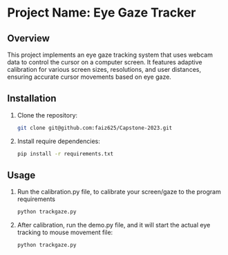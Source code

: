 # Project Name: Eye Gaze Tracker

## Overview
This project implements an eye gaze tracking system that uses webcam data to control the cursor on a computer screen. It features adaptive calibration for various screen sizes, resolutions, and user distances, ensuring accurate cursor movements based on eye gaze.

## Installation
1. Clone the repository:
   ```bash
   git clone git@github.com:faiz625/Capstone-2023.git
2. Install require dependencies:
   ```bash
   pip install -r requirements.txt
   
## Usage

1. Run the calibration.py file, to calibrate your screen/gaze to the program requirements
   ```bash
   python trackgaze.py
2. After calibration, run the demo.py file, and it will start the actual eye tracking to mouse movement file:
   ```bash
   python trackgaze.py
